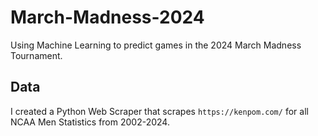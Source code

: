 # March-Madness-2024
Using Machine Learning to predict games in the 2024 March Madness Tournament.

## Data
I created a Python Web Scraper that scrapes `https://kenpom.com/` for all NCAA Men Statistics from 2002-2024.
